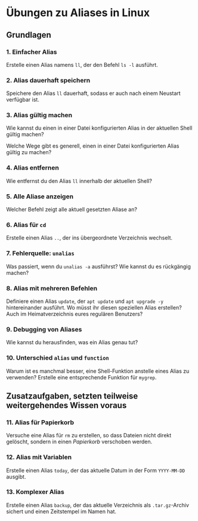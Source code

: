 # Übungen zu Aliases in Linux

## Grundlagen

### 1. Einfacher Alias
Erstelle einen Alias namens `ll`, der den Befehl `ls -l` ausführt.

### 2. Alias dauerhaft speichern
Speichere den Alias `ll` dauerhaft, sodass er auch nach einem Neustart verfügbar ist.

### 3. Alias gültig machen
Wie kannst du einen in einer Datei konfigurierten Alias in der aktuellen Shell gültig machen?

Welche Wege gibt es generell, einen in einer Datei konfigurierten Alias gültig zu machen?

### 4. Alias entfernen
Wie entfernst du den Alias `ll` innerhalb der aktuellen Shell?

### 5. Alle Aliase anzeigen
Welcher Befehl zeigt alle aktuell gesetzten Aliase an?

### 6. Alias für `cd`
Erstelle einen Alias `..`, der ins übergeordnete Verzeichnis wechselt.

### 7. Fehlerquelle: `unalias`
Was passiert, wenn du `unalias -a` ausführst? Wie kannst du es rückgängig machen?

### 8. Alias mit mehreren Befehlen
Definiere einen Alias `update`, der `apt update` und `apt upgrade -y` hintereinander ausführt. Wo müsst ihr diesen speziellen Alias erstellen? Auch im Heimatverzeichnis eures regulären Benutzers?

### 9. Debugging von Aliases
Wie kannst du herausfinden, was ein Alias genau tut?

### 10. Unterschied `alias` und `function`
Warum ist es manchmal besser, eine Shell-Funktion anstelle eines Alias zu verwenden? Erstelle eine entsprechende Funktion für `mygrep`.

## Zusatzaufgaben, setzten teilweise weitergehendes Wissen voraus

### 11. Alias für Papierkorb
Versuche eine Alias für `rm` zu erstellen, so dass Dateien nicht direkt gelöscht, sondern in einen *Papierkorb* verschoben werden.

### 12. Alias mit Variablen
Erstelle einen Alias `today`, der das aktuelle Datum in der Form `YYYY-MM-DD` ausgibt.

### 13. Komplexer Alias
Erstelle einen Alias `backup`, der das aktuelle Verzeichnis als `.tar.gz`-Archiv sichert und einen Zeitstempel im Namen hat.

